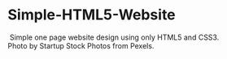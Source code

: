 # Simple-HTML5-Website

<img src="">
Simple one page website design using only HTML5 and CSS3. <br>
Photo by Startup Stock Photos from Pexels. <br>

